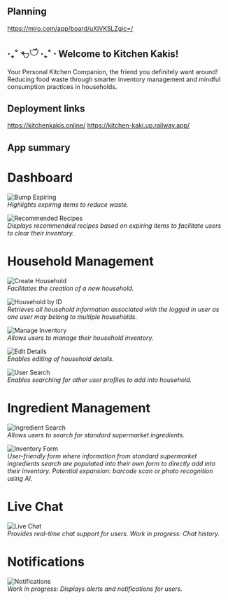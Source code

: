 ## Planning

https://miro.com/app/board/uXjVK5LZgic=/

## ‧₊˚ 𓐐𓎩 ‧₊˚ ⋅ Welcome to Kitchen Kakis! 

Your Personal Kitchen Companion, the friend you definitely want around! Reducing food waste through smarter inventory management and mindful consumption practices in households.

## Deployment links

https://kitchenkakis.online/
https://kitchen-kaki.up.railway.app/


## App summary

# Dashboard
![Bump Expiring](screenshots/dashboard-bump-expiring.png)  
*Highlights expiring items to reduce waste.*

![Recommended Recipes](screenshots/dashboard-recommended-recipes.png)  
*Displays recommended recipes based on expiring items to facilitate users to clear their inventory.*


# Household Management
![Create Household](screenshots/household-create.png)  
*Facilitates the creation of a new household.*

![Household by ID](screenshots/household-by-id.png)  
*Retrieves all household information associated with the logged in user as one user may belong to multiple households.*

![Manage Inventory](screenshots/household-manage-inventory.png)  
*Allows users to manage their household inventory.*

![Edit Details](screenshots/household-edit-details.png)  
*Enables editing of household details.*


![User Search](screenshots/user-search.png)  
*Enables searching for other user profiles to add into household.*

# Ingredient Management

![Ingredient Search](screenshots/ingredient-search.png)  
*Allows users to search for standard supermarket ingredients.*

![Inventory Form](screenshots/inventory-form.png)  
*User-friendly form where information from standard supermarket ingredients search are populated into their own form to directly add into their inventory. Potential expansion: barcode scan or photo recognition using AI.*


# Live Chat

![Live Chat](screenshots/live-chat.png)  
*Provides real-time chat support for users. Work in progress: Chat history.*

# Notifications

![Notifications](screenshots/notifications.png)  
*Work in progress: Displays alerts and notifications for users.*
